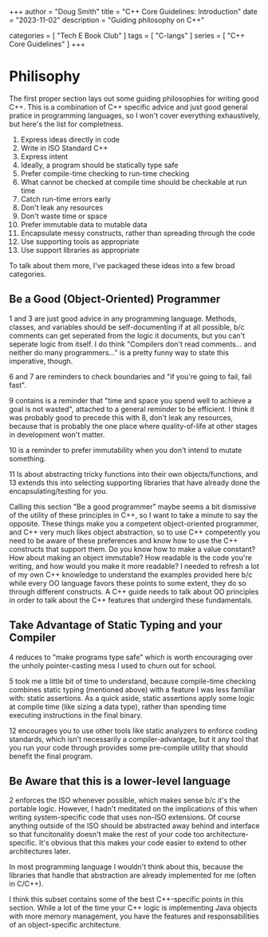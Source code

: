 +++
author = "Doug Smith"
title = "C++ Core Guidelines: Introduction"
date = "2023-11-02"
description = "Guiding philosophy on C++"

categories = [
  "Tech E Book Club"
]
tags = [
  "C-langs"
]
series = [
  "C++ Core Guidelines"
]
+++

# Philisophy

The first proper section lays out some guiding philosophies for writing good
C++. This is a combination of C++ specific advice and just good general
pratice in programming languages, so I won't cover everything exhaustively,
but here's the list for completness.

1. Express ideas directly in code
2. Write in ISO Standard C++
3. Express intent
4. Ideally, a program should be statically type safe
5. Prefer compile-time checking to run-time checking
6. What cannot be checked at compile time should be checkable at run time
7. Catch run-time errors early
8. Don't leak any resources
9. Don't waste time or space
10. Prefer immutable data to mutable data
11. Encapsulate messy constructs, rather than spreading through the code
12. Use supporting tools as appropriate
13. Use support libraries as appropriate

To talk about them more, I've packaged these ideas into a few broad categories.

## Be a Good (Object-Oriented) Programmer

1 and 3 are just good advice in any programming language. Methods, classes, and
variables should be self-documenting if at all possible, b/c comments can get
seperated from the logic it documents, but you can't seperate logic from
itself. I do think "Compilers don't read comments... and neither do many
programmers..." is a pretty funny way to state this imperative, though.

6 and 7 are reminders to check boundaries and "if you're going to fail, fail
fast".

9 contains is a reminder that "time and space you spend well to achieve a
goal is not wasted", attached to a general reminder to be efficient. I think
it was probably good to precede this with 8, don't leak any resources, because
that is probably the one place where quality-of-life at other stages in
development won't matter.

10 is a reminder to prefer immutability when you don't intend to mutate
something.

11 Is about abstracting tricky functions into their own objects/functions,
and 13 extends this into selecting supporting libraries that have already done
the encapsulating/testing for you.

Calling this section "Be a good programmer" maybe seems a bit dismissive of
the utility of these principles in C++, so I want to take a minute to say the
opposite. These things make you a competent object-oriented programmer, and C++
very much likes object abstraction, so to use C++ competently you need to be
aware of these preferences and know how to use the C++ constructs that support
them. Do you know how to make a value constant? How about making an object 
immutable? How readable is the code you're writing, and how would you make it
more readable? I needed to refresh a lot of my own C++ knowledge to understand
the examples provided here b/c while every OO language favors these points to
some extent, they do so through different constructs. A C++ guide needs to talk
about OO principles in order to talk about the C++ features that undergird
these fundamentals.


## Take Advantage of Static Typing and your Compiler

4 reduces to "make programs type safe" which is worth encouraging over the
unholy pointer-casting mess I used to churn out for school.

5 took me a little bit of time to understand, because compile-time checking
combines static typing (mentioned above) with a feature I was less familiar
with: static assertions. As a quick aside, static assertions apply some logic
at compile time (like sizing a data type), rather than spending time executing
instructions in the final binary.

12 encourages you to use other tools like static analyzers to enforce coding
standards, which isn't necessarily a compiler-advantage, but it any tool that
you run your code through provides some pre-compile utility that should benefit
the final program.

## Be Aware that this is a lower-level language

2 enforces the ISO whenever possible, which makes sense b/c it's the portable
logic. However, I hadn't meditated on the implications of this when writing
system-specific code that uses non-ISO extensions. Of course anything outside
of the ISO should be abstracted away behind and interface so that funcitonality
doesn't make the rest of your code too architecture-specific. It's obvious that
this makes your code easier to extend to other architectures later.

In most programming language I wouldn't think about this, because the libraries
that handle that abstraction are already implemented for me (often in C/C++).



I think this subset contains some of the best C++-specific points in this
section. While a lot of the time your C++ logic is implementing Java objects
with more memory management, you have the features and responsabilities of
an object-specific architecture.
